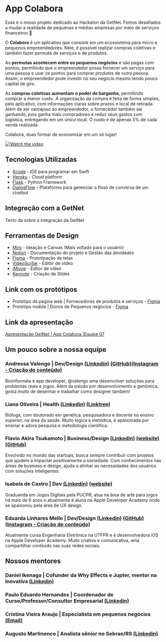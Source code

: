 # App Colabora
Esse é o nosso projeto dedicado ao Hackaton da GetNet. Fomos desafiados a mudar a realidade de pequenas e médias empresas por meio de serviços financeiros 🏦

O **Colabora** é um aplicativo que consiste em um ecossistema para micro e pequenos empreendedores. Nele, é possível realizar compras coletivas e também fazer permuta de serviços e de produtos. 

As **permutas acontecem entre os pequenos negócios** e são pagas com pontos, permitindo que o empreendedor possa fornecer um serviço para uma pessoa e usar os pontos para comprar produtos de outra pessoa. Assim, o empreendedor pode investir no seu negócio mesmo tendo pouco capital de giro.

As **compras coletivas aumentam o poder de barganha**, permitindo comprar a menor custo. A organização da compra é feita de forma simples, pelo aplicativo, com informações claras sobre prazos e local de retirada. Além de ser vantajoso ao empreendedor, o fornecedor também sai ganhando, pois ganha mais compradores e reduz seus gastos com logística, entregando em um único local. O custo é de apenas 5% de cada venda realizada. 

Colabora, duas formar de economizar em um só lugar!

[![Watch the video](https://i.imgur.com/qwXK0xR.png)](https://youtu.be/r2n9ZKJ80AM)

## Tecnologias Utilizadas

* [Xcode](https://developer.apple.com/xcode/) - IDE para programar em Swift
* [Heroku](https://www.heroku.com/) - Cloud platform
* [Flask](https://flask.palletsprojects.com/en/1.1.x/) - Python Framework
* [DialogFlow](https://dialogflow.com/) - Plataforma para gerenciar o fluxo de conversa de um chatbot

## Integreção com a GetNet

Texto da sobre a integração da GetNet

## Ferramentas de Design

* [Miro](https://miro.com/) - Ideação e Canvas (Mais voltado para o usuário)
* [Notion](https://www.notion.so/) - Documentação do projeto e Gestão das atividades
* [Figma](https://www.figma.com/) - Prototipação de telas
* [VideoScribe](https://www.videoscribe.co/en) - Editor de vídeo
* [iMovie](https://www.apple.com/imovie/) - Editor de vídeo
* [Keynote](https://www.apple.com/keynote/) - Criação de Slides


## Link com os protótipos

* Protótipo da página web | Fornecedores de produtos e serviços - [Figma](https://xd.adobe.com/view/cfe70679-eb17-46f5-4585-8f5d0bb46405-b9d6/)
* Protótipo mobile | Donos de Pequenos negócios - [Figma](https://www.notion.so/Nossos-Links-400a95f7343a4eff99794305673e5234#c893c91f39044a46b2bf1d1e29b50768)

## Link da apresentação 
[Apresentação GetNet | App Colabora |Equipe 07](https://www.notion.so/Nossos-Links-400a95f7343a4eff9)

## Um pouco sobre a nossa equipe

### Andressa Valengo | Dev/Design [(Linkedin)](https://www.linkedin.com/in/valengo/) [(GitHub)](https://github.com/valengo)[(Instagram - Criação de conteúdo)](https://www.instagram.com/andycompartilha/)
Bioinformata e app developer, @valengo ama desenvolver soluções para problemas reais e jogos. Além da paixão por desenvolvimento e genômica, gosta muito de desenhar e trabalhar como designer também!
### Liana Oliveira | Health [(Linkedin)](https://www.linkedin.com/in/liana-oliveira/) [(Linktree)](https://linktr.ee/liana_oliveira)
Bióloga, com doutorado em genética, pesquisadora e docente no ensino superior, na área da saúde. Muito lógica e metódica, é apaixonada por ensinar e adora pesquisa e metodologia científica.
### Flavio Akira Tsukamoto | Business/Design [(Linkedin)](https://www.linkedin.com/in/akiratsu/) [(website)](https://akiratsukamoto.com/) [(GitHub)](https://github.com/akirapresident)
Envolvido no mundo das startups, busca sempre contribuir com projetos que ajudem a impactar positivamente a sociedade. Com conhecimentos nas áreas de business e design, ajuda a alinhar as necessidades dos usuários com soluções inteligentes. 
### Isabela de Castro | Dev [(Linkedin)](https://www.linkedin.com/in/isa-castro/) [(website)](https://isacastro.me/)
Graduanda em Jogos Digitais pela PUCPR, atua na área de arte para jogos há mais de 6 anos e atualmente é aluna na Apple Developer Academy onde se apaixonou pela área de UX design.
### Eduarda Linhares Mello | Dev/Design [(Linkedin)](https://www.linkedin.com/in/dudamello/) [(GitHub)](https://github.com/dudamello) [(Instagram - Criação de conteúdo)](https://www.instagram.com/dudadev/)
Atualmente cursa Engenharia Eletrônica na UTFPR e é desenvolvedora iOS na Apple Developer Academy. Muito criativa e comunicativa, ama compartilhar conteúdo nas suas redes sociais.


## Nossos mentores

### Daniel Ikenaga | Cofunder da Why Effects e Jupter, mentor na Inovativa  [(Linkedin)](https://www.linkedin.com/in/ikenaga/)
### Paulo Eduardo Hernandes | Coordenador de Curso/Professor/Consultor Empresarial [(Linkedin)](https://www.linkedin.com/in/paulo-eduardo-hernandes-1604121/)
### Cristina Vieira Araujo | Especialista em pequenos negócios [(Email)](cristina.araujo@sebrae.com.br)
### Augusto Martinenco | Analista sênior no Sebrae/RS [(Linkedin)](https://www.linkedin.com/in/amartinenco/)
